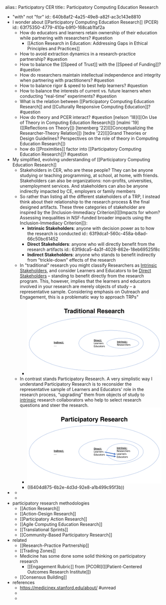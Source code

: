 alias:: Participatory CER
title:: Participatory Computing Education Research

- "with" not "for"
  id:: 640b8af2-4a25-49e8-a82f-ac3c143e8810
- I wonder about [[Participatory Computing Education Research]] (PCER)
  id:: 63f75350-4779-410a-b9f0-168cab1faf2a
	- How do educators and learners retain ownership of their education while partnering with researchers? #question
		- [[Action Research in Education: Addressing Gaps in Ethical Principles and Practices]]
	- How to avoid extraction dynamics in a research-practice partnership? #question
	- How to balance the [[Speed of Trust]] with the [[Speed of Funding]]? #question
	- How do researchers maintain intellectual independence and integrity when partnering with practitioners? #question
	- How to balance rigor & speed to best help learners? #question
	- How to balance the interests of current vs. future learners when conducting “real-time” experiments? #question
	- What is the relation between [[Participatory Computing Education Research]] and [[Culturally Responsive Computing Education]]? #question
	- How do theory and PCER interact? #question [nelson '18]([[On Use of Theory in Computing Education Research]]) [malmi '19]([[Reflections on Theory]]) [tenenberg '22]([[Conceptualizing the Researcher-Theory Relation]])   [tedre '22]([[Grand Theories or Design Guidelines? Perspectives on the role of theory in Computing Education Research]])
	- how do [[Proximities]] factor into [[Participatory Computing Education Research]]? #question
- My simplified, evolving understanding of [[Participatory Computing Education Research]]
	- Stakeholders in CER, who are these people? They can be anyone studying or teaching programming, at school, at home, with friends.  Stakeholders can also be organizations: non-profits, universities, unemployment services.  And stakeholders can also be anyone indirectly impacted by CE, employers or family members
	- So rather than listing all the different stakeholders of a TRP, I instead think about their relationship to the research process & the final designed artifacts.  These three categories of stakeholder are inspired by the [Inclusion-Immediacy Criterion]([[Impacts for whom? Assessing inequalities in NSF-funded broader impacts using the Inclusion-Immediacy Criterion]]):
		- **Intrinsic Stakeholders**: anyone with decision power as to how the research is conducted
		  id:: 63f9dca1-560c-458a-b8ad-66c50bc61452
		- **Direct Stakeholders**: anyone who will directly benefit from the research artifacts
		  id:: 63f9dca5-4a3f-4028-862e-18eb69525f8c
		- **Indirect Stakeholders**: anyone who stands to benefit indirectly from "trickle-down" effects of the research
	- In "traditional" research you might classify Researchers as [Intrinsic Stakeholders](((63f9dca1-560c-458a-b8ad-66c50bc61452))), and consider Learners and Educators to be [Direct Stakeholders](((63f9dca5-4a3f-4028-862e-18eb69525f8c))) – standing to benefit directly from the research program. This, however, implies that the learners and educators involved in your research are merely objects of study – a representative sample.  Considering  emphasis on Outreach and Engagement, this is a problematic way to approach TRPs"
		- ![traditional research stakeholders](../assets/sigcse_presentation_tcer_-_beat.044_1677259672770_0.jpg)
	- In contrast stands Participatory Research. A very simplistic way I understand Participatory Research is to reconsider the representative sample of Learners and Educators' role in the research process, “upgrading” them from objects of study to [intrinsic](((63f9dca1-560c-458a-b8ad-66c50bc61452))) research collaborators who help to select research questions and steer the research.
		- ![participatory research stakeholders](../assets/sigcse_presentation_tcer_-_beat.045_1677259748234_0.jpg)
		- ((6404d875-6b2e-4d3d-92e8-a1b499c95f3b))
-
	-
	-
- participatory research methodologies
	- [[Action Research]]
	- [[Action-Design Research]]
	- [[Participatory Action Research]]
	- [[Agile Computing Education Research]]
	- [[Translational Sprints]]
	- [[Community-Based Participatory Research]]
- related
	- [[Research-Practice Partnership]]
	- [[Trading Zones]]
	- Medicine has some done some solid thinking on participatory research
		- [[Engagement Rubric]] from [PCORI]([[Patient-Centered Outcomes Research Institute]])
	- [[Consensus Building]]
- references
	- https://medicinex.stanford.edu/about/ #unread
	-
	-